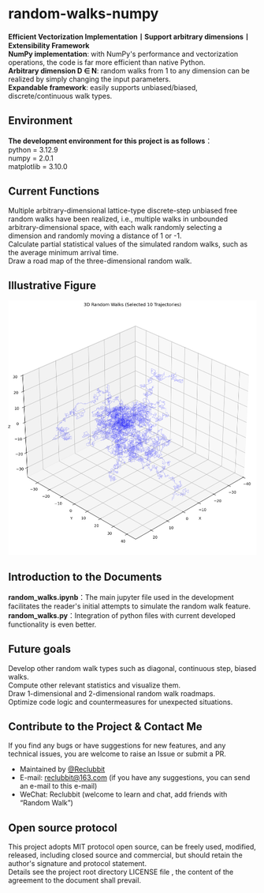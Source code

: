 # random-walks-numpy
**Efficient Vectorization Implementation丨Support arbitrary dimensions丨Extensibility Framework**  
**NumPy implementation**: with NumPy's performance and vectorization operations, the code is far more efficient than native Python.  
**Arbitrary dimension D ∈ N**: random walks from 1 to any dimension can be realized by simply changing the input parameters.  
**Expandable framework**: easily supports unbiased/biased, discrete/continuous walk types.

## Environment
**The development environment for this project is as follows**：  
    python = 3.12.9  
    numpy = 2.0.1  
    matplotlib = 3.10.0  

## Current Functions
Multiple arbitrary-dimensional lattice-type discrete-step unbiased free random walks have been realized, i.e., multiple walks in unbounded arbitrary-dimensional space, with each walk randomly selecting a dimension and randomly moving a distance of 1 or -1.  
Calculate partial statistical values of the simulated random walks, such as the average minimum arrival time.  
Draw a road map of the three-dimensional random walk.

## Illustrative Figure
![Example diagram of a 3D random walk](https://github.com/Reclubbit/random-walks-numpy/blob/main/random_walks_images/3d_walk_highres.png)

## Introduction to the Documents
**random_walks.ipynb**：The main jupyter file used in the development facilitates the reader's initial attempts to simulate the random walk feature.  
**random_walks.py**：Integration of python files with current developed functionality is even better.

## Future goals
Develop other random walk types such as diagonal, continuous step, biased walks.  
Compute other relevant statistics and visualize them.  
Draw 1-dimensional and 2-dimensional random walk roadmaps.  
Optimize code logic and countermeasures for unexpected situations.

## Contribute to the Project & Contact Me
If you find any bugs or have suggestions for new features, and any technical issues, you are welcome to raise an Issue or submit a PR.

- Maintained by [@Reclubbit](https://github.com/Reclubbit)
- E-mail: reclubbit@163.com (if you have any suggestions, you can send an e-mail to this e-mail)
- WeChat: Reclubbit (welcome to learn and chat, add friends with “Random Walk”)

## Open source protocol
This project adopts MIT protocol open source, can be freely used, modified, released, including closed source and commercial, but should retain the author's signature and protocol statement.  
Details see the project root directory LICENSE file , the content of the agreement to the document shall prevail.
